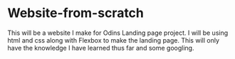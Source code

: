 # Website-from-scratch
This will be a website I make for Odins Landing page project.
I will be using html and css along with Flexbox to make the landing page. This will only have the knowledge I have learned thus far and some googling.